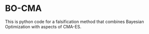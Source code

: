 # BO-CMA
This is python code for a falsification method that combines Bayesian Optimization with aspects of CMA-ES.
